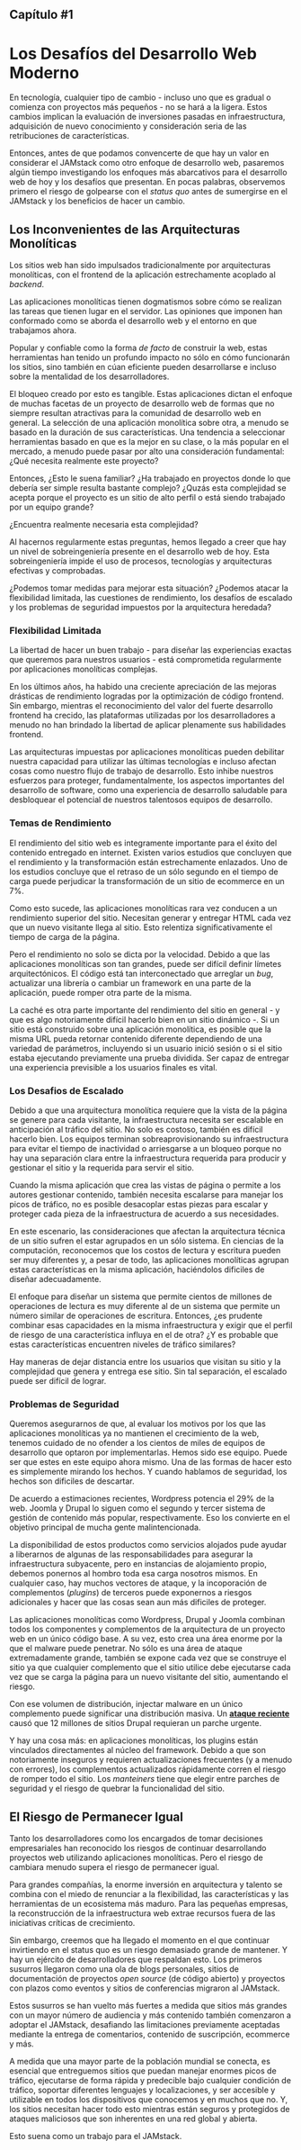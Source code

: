 ## **Capítulo #1**

# Los Desafíos del Desarrollo Web Moderno

En tecnología, cualquier tipo de cambio - incluso uno que es gradual o comienza con proyectos más pequeños - no se hará a la ligera. Estos cambios implican la evaluación de inversiones pasadas en infraestructura, adquisición de nuevo conocimiento y consideración seria de las retribuciones de características.

Entonces, antes de que podamos convencerte de que hay un valor en considerar el JAMstack como otro enfoque de desarrollo web, pasaremos algún tiempo investigando los enfoques más abarcativos para el desarrollo web de hoy y los desafíos que presentan. En pocas palabras, observemos primero el riesgo de golpearse con el _status quo_ antes de sumergirse en el JAMstack y los beneficios de hacer un cambio.

## Los Inconvenientes de las Arquitecturas Monolíticas

Los sitios web han sido impulsados tradicionalmente por arquitecturas monolíticas, con el frontend de la aplicación estrechamente acoplado al _backend_.

Las aplicaciones monolíticas tienen dogmatismos sobre cómo se realizan las tareas que tienen lugar en el servidor. Las opiniones que imponen han conformado como se aborda el desarrollo web y el entorno en que trabajamos ahora.

Popular y confiable como la forma _de facto_ de construir la web, estas herramientas han tenido un profundo impacto no sólo en cómo funcionarán los sitios, sino también en cúan eficiente pueden desarrollarse e incluso sobre la mentalidad de los desarrolladores.

El bloqueo creado por esto es tangible. Estas aplicaciones dictan el enfoque de muchas facetas de un proyecto de desarrollo web de formas que no siempre resultan atractivas para la comunidad de desarrollo web en general. La selección de una aplicación monolítica sobre otra, a menudo se basado en la duración de sus características. Una tendencia a seleccionar herramientas basado en que es la mejor en su clase, o la más popular en el mercado, a menudo puede pasar por alto una consideración fundamental: ¿Qué necesita realmente este proyecto?

Entonces, ¿Esto le suena familiar? ¿Ha trabajado en proyectos donde lo que debería ser simple resulta bastante complejo? ¿Quzás esta complejidad se acepta porque el proyecto es un sitio de alto perfil o está siendo trabajado por un equipo grande?

¿Encuentra realmente necesaria esta complejidad?

Al hacernos regularmente estas preguntas, hemos llegado a creer que hay un nivel de sobreingeniería presente en el desarrollo web de hoy. Esta sobreingeniería impide el uso de procesos, tecnologías y arquitecturas efectivas y comprobadas.

¿Podemos tomar medidas para mejorar esta situación? ¿Podemos atacar la flexibilidad limitada, las cuestiones de rendimiento, los desafíos de escalado y los problemas de seguridad impuestos por la arquitectura heredada?

### **Flexibilidad Limitada**

La libertad de hacer un buen trabajo - para diseñar las experiencias exactas que queremos para nuestros usuarios - está comprometida regularmente por aplicaciones monolíticas complejas.

En los últimos años, ha habido una creciente apreciación de las mejoras drásticas de rendimiento logradas por la optimización de código frontend. Sin embargo, mientras el reconocimiento del valor del fuerte desarrollo frontend ha crecido, las plataformas utilizadas por los desarrolladores a menudo no han brindado la libertad de aplicar plenamente sus habilidades frontend.

Las arquitecturas impuestas por aplicaciones monolíticas pueden debilitar nuestra capacidad para utilizar las últimas tecnologías e incluso afectan cosas como nuestro flujo de trabajo de desarrollo. Esto inhibe nuestros esfuerzos para proteger, fundamentalmente, los aspectos importantes del desarrollo de software, como una experiencia de desarrollo saludable para desbloquear el potencial de nuestros talentosos equipos de desarrollo.

### **Temas de Rendimiento**

El rendimiento del sitio web es integramente importante para el éxito del contenido entregado en internet. Existen varios estudios que concluyen que el rendimiento y la transformación están estrechamente enlazados. Uno de los estudios concluye que el retraso de un sólo segundo en el tiempo de carga puede perjudicar la transformación de un sitio de ecommerce en un 7%.

Como esto sucede, las aplicaciones monolíticas rara vez conducen a un rendimiento superior del sitio. Necesitan generar y entregar HTML cada vez que un nuevo visitante llega al sitio. Esto relentiza significativamente el tiempo de carga de la página.

Pero el rendimiento no solo se dicta por la velocidad. Debido a que las aplicaciones monolíticas son tan grandes, puede ser difícil definir límetes arquitectónicos. El código está tan interconectado que arreglar un _bug_, actualizar una librería o cambiar un framework en una parte de la aplicación, puede romper otra parte de la misma.

La caché es otra parte importante del rendimiento del sitio en general - y que es algo notoriamente difícil hacerlo bien en un sitio dinámico -. Si un sitio está construido sobre una aplicación monolítica, es posible que la misma URL pueda retornar contenido diferente dependiendo de una variedad de parámetros, incluyendo si un usuario inició sesión o si el sitio estaba ejecutando previamente una prueba dividida. Ser capaz de entregar una experiencia previsible a los usuarios finales es vital.

### **Los Desafios de Escalado**

Debido a que una arquitectura monolítica requiere que la vista de la página se genere para cada visitante, la infraestructura necesita ser escalable en anticipación al tráfico del sitio. No solo es costoso, también es difícil hacerlo bien. Los equipos terminan sobreaprovisionando su infraestructura para evitar el tiempo de inactividad o arriesgarse a un bloqueo porque no hay una separación clara entre la infraestructura requerida para producir y gestionar el sitio y la requerida para servir el sitio.

Cuando la misma aplicación que crea las vistas de página o permite a los autores gestionar contenido, también necesita escalarse para manejar los picos de tráfico, no es posible desacoplar estas piezas para escalar y proteger cada pieza de la infraestructura de acuerdo a sus necesidades.

En este escenario, las consideraciones que afectan la arquitectura técnica de un sitio sufren el estar agrupados en un sólo sistema. En ciencias de la computación, reconocemos que los costos de lectura y escritura pueden ser muy diferentes y, a pesar de todo, las aplicaciones monolíticas agrupan estas características en la misma aplicación, haciéndolos dificiles de diseñar adecuadamente.

El enfoque para diseñar un sistema que permite cientos de millones de operaciones de lectura es muy diferente al de un sistema que permite un número similar de operaciones de escritura. Entonces, ¿es prudente combinar esas capacidades en la misma infraestructura y exigir que el perfil de riesgo de una característica influya en el de otra? ¿Y es probable que estas características encuentren niveles de tráfico similares?

Hay maneras de dejar distancia entre los usuarios que visitan su sitio y la complejidad que genera y entrega ese sitio. Sin tal separación, el escalado puede ser difícil de lograr.

### **Problemas de Seguridad**

Queremos asegurarnos de que, al evaluar los motivos por los que las aplicaciones monolíticas ya no mantienen el crecimiento de la web, tenemos cuidado de no ofender a los cientos de miles de equipos de desarrollo que optaron por implementarlas. Hemos sido ese equipo. Puede ser que estes en este equipo ahora mismo. Una de las formas de hacer esto es simplemente mirando los hechos. Y cuando hablamos de seguridad, los hechos son dificiles de descartar.

De acuerdo a estimaciones recientes, Wordpress potencia el 29% de la web. Joomla y Drupal lo siguen como el segundo y tercer sistema de gestión de contenido más popular, respectivamente. Eso los convierte en el objetivo principal de mucha gente malintencionada.

La disponibilidad de estos productos como servicios alojados pude ayudar a liberarnos de algunas de las responsabilidades para asegurar la infraestructura subyacente, pero en instancias de alojamiento propio, debemos ponernos al hombro toda esa carga nosotros mismos. En cualquier caso, hay muchos vectores de ataque, y la incoporación de complementos (_plugins_) de terceros puede exponernos a riesgos adicionales y hacer que las cosas sean aun más dificiles de proteger.

Las aplicaciones monolíticas como Wordpress, Drupal y Joomla combinan todos los componentes y complementos de la arquitectura de un proyecto web en un único código base. A su vez, esto crea una área enorme por la que el malware puede penetrar. No sólo es una área de ataque extremadamente grande, también se expone cada vez que se construye el sitio ya que cualquier complemento que el sitio utilice debe ejecutarse cada vez que se carga la página para un nuevo visitante del sitio, aumentando el riesgo.

Con ese volumen de distribución, injectar malware en un único complemento puede significar una distribución masiva. Un [**ataque reciente**](https://nakedsecurity.sophos.com/2014/10/30/millions-of-drupal-websites-at-risk-from-failure-to-patch/) causó que 12 millones de sitios Drupal requieran un parche urgente.

Y hay una cosa más: en aplicaciones monolíticas, los plugins están vinculados directamentes al núcleo del framework. Debido a que son notoriamente inseguros y requieren actualizaciones frecuentes (y a menudo con errores), los complementos actualizados rápidamente corren el riesgo de romper todo el sitio. Los _manteiners_ tiene que elegir entre parches de seguridad y el riesgo de quebrar la funcionalidad del sitio.

## El Riesgo de Permanecer Igual

Tanto los desarrolladores como los encargados de tomar decisiones empresariales han reconocido los riesgos de continuar desarrollando proyectos web utilizando aplicaciones monolíticas. Pero el riesgo de cambiara menudo supera el riesgo de permanecer igual.

Para grandes compañías, la enorme inversión en arquitectura y talento se combina con el miedo de renunciar a la flexibilidad, las características y las herramientas de un ecosistema más maduro. Para las pequeñas empresas, la reconstrucción de la infraestructura web extrae recursos fuera de las iniciativas críticas de crecimiento.

Sin embargo, creemos que ha llegado el momento en el que continuar invirtiendo en el status quo es un riesgo demasiado grande de mantener. Y hay un ejército de desarrolladores que respaldan esto. Los primeros susurros llegaron como una ola de blogs personales, sitios de documentación de proyectos _open source_ (de código abierto) y proyectos con plazos como eventos y sitios de conferencias migraron al JAMstack.

Estos susurros se han vuelto más fuertes a medida que sitios más grandes con un mayor número de audiencia y más contenido también comenzaron a adoptar el JAMstack, desafiando las limitaciones previamente aceptadas mediante la entrega de comentarios, contenido de suscripción, ecommerce y más.

A medida que una mayor parte de la población mundial se conecta, es esencial que entreguemos sitios que puedan manejar enormes picos de tráfico, ejecutarse de forma rápida y predecible bajo cualquier condición de tráfico, soportar diferentes lenguajes y localizaciones, y ser accesible y utilizable en todos los dispositivos que conocemos y en muchos que no. Y, los sitios necesitan hacer todo esto mientras están seguros y protegidos de ataques maliciosos que son inherentes en una red global y abierta.

Esto suena como un trabajo para el JAMstack.
